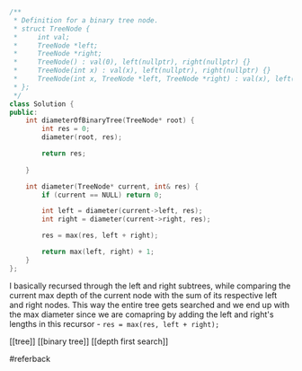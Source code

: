 ```cpp
/**
 * Definition for a binary tree node.
 * struct TreeNode {
 *     int val;
 *     TreeNode *left;
 *     TreeNode *right;
 *     TreeNode() : val(0), left(nullptr), right(nullptr) {}
 *     TreeNode(int x) : val(x), left(nullptr), right(nullptr) {}
 *     TreeNode(int x, TreeNode *left, TreeNode *right) : val(x), left(left), right(right) {}
 * };
 */
class Solution {
public:
    int diameterOfBinaryTree(TreeNode* root) {
        int res = 0;
        diameter(root, res);

        return res;
        
    }

    int diameter(TreeNode* current, int& res) {
	    if (current == NULL) return 0;

        int left = diameter(current->left, res);
        int right = diameter(current->right, res);

        res = max(res, left + right);

        return max(left, right) + 1;
    }
};
```

I basically recursed through the left and right subtrees, while comparing the current max depth of the current node with the sum of its respective left and right nodes. This way the entire tree gets searched and we end up with the max diameter since we are comapring by adding the left and right's lengths in this recursor - `res = max(res, left + right);`

[[tree]]
[[binary tree]]
[[depth first search]]

#referback 